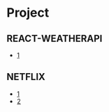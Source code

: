 # Project


## REACT-WEATHERAPI
 - [1](https://velog.io/@heechang96/state-%EA%B0%92%EC%9D%84-%EB%B6%88%EB%9F%AC%EC%98%A4%EB%8A%94-%EA%B3%BC%EC%A0%95-%EC%98%A4%EB%A5%98-%EB%B0%9C%EC%83%9D)
 
 
## NETFLIX
 - [1](https://velog.io/@heechang96/API-%EC%9A%94%EC%B2%AD-%EA%B3%BC%EC%A0%95%EC%97%90%EC%84%9C-%EC%98%A4%EB%A5%98%ED%95%B4%EA%B2%B0)
 - [2](https://velog.io/@heechang96/Movie-Detail-Page-%EB%A7%8C%EB%93%9C%EB%8A%94-%EA%B3%BC%EC%A0%95)
